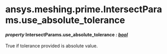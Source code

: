 # ansys.meshing.prime.IntersectParams.use_absolute_tolerance



#### *property* IntersectParams.use_absolute_tolerance *: [bool](https://docs.python.org/3.11/library/functions.html#bool)*

True if tolerance provided is absolute value.

<!-- !! processed by numpydoc !! -->
